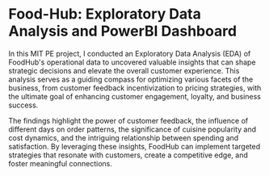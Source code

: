 # Food-Hub: Exploratory Data Analysis and PowerBI Dashboard

In this MIT PE project, I conducted an Exploratory Data Analysis (EDA) of FoodHub's operational data to uncovered valuable insights that can shape strategic decisions and elevate the overall customer experience. This analysis serves as a guiding compass for optimizing various facets of the business, from customer feedback incentivization to pricing strategies, with the ultimate goal of enhancing customer engagement, loyalty, and business success.

The findings highlight the power of customer feedback, the influence of different days on order patterns, the significance of cuisine popularity and cost dynamics, and the intriguing relationship between spending and satisfaction. By leveraging these insights, FoodHub can implement targeted strategies that resonate with customers, create a competitive edge, and foster meaningful connections.
    
